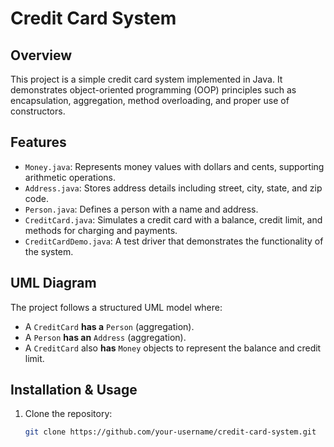 # Credit Card System

## Overview
This project is a simple credit card system implemented in Java. It demonstrates object-oriented programming (OOP) principles such as encapsulation, aggregation, method overloading, and proper use of constructors.

## Features
- `Money.java`: Represents money values with dollars and cents, supporting arithmetic operations.
- `Address.java`: Stores address details including street, city, state, and zip code.
- `Person.java`: Defines a person with a name and address.
- `CreditCard.java`: Simulates a credit card with a balance, credit limit, and methods for charging and payments.
- `CreditCardDemo.java`: A test driver that demonstrates the functionality of the system.

## UML Diagram
The project follows a structured UML model where:
- A `CreditCard` **has a** `Person` (aggregation).
- A `Person` **has an** `Address` (aggregation).
- A `CreditCard` also **has** `Money` objects to represent the balance and credit limit.

## Installation & Usage
1. Clone the repository:
   ```sh
   git clone https://github.com/your-username/credit-card-system.git
